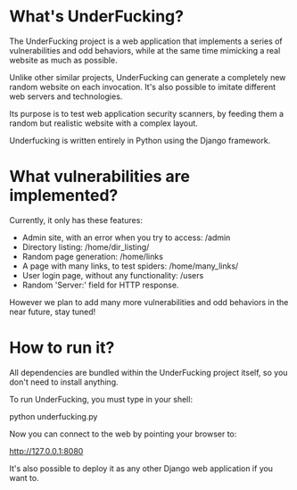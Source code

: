 # What's UnderFucking?

The UnderFucking project is a web application that implements a series of vulnerabilities and odd behaviors, while at the same time mimicking a real website as much as possible.

Unlike other similar projects, UnderFucking can generate a completely new random website on each invocation. It's also possible to imitate different web servers and technologies.

Its purpose is to test web application security scanners, by feeding them a random but realistic website with a complex layout.

Underfucking is written entirely in Python using the Django framework.

# What vulnerabilities are implemented?

Currently, it only has these features:
- Admin site, with an error when you try to access: /admin
- Directory listing: /home/dir_listing/
- Random page generation: /home/links
- A page with many links, to test spiders: /home/many_links/
- User login page, without any functionality:  /users
- Random 'Server:' field for HTTP response.

However we plan to add many more vulnerabilities and odd behaviors in the near future, stay tuned!

# How to run it?

All dependencies are bundled within the UnderFucking project itself, so you don't need to install anything. 

To run UnderFucking, you must type in your shell:

  python underfucking.py

Now you can connect to the web by pointing your browser to:

  http://127.0.0.1:8080

It's also possible to deploy it as any other Django web application if you want to.
